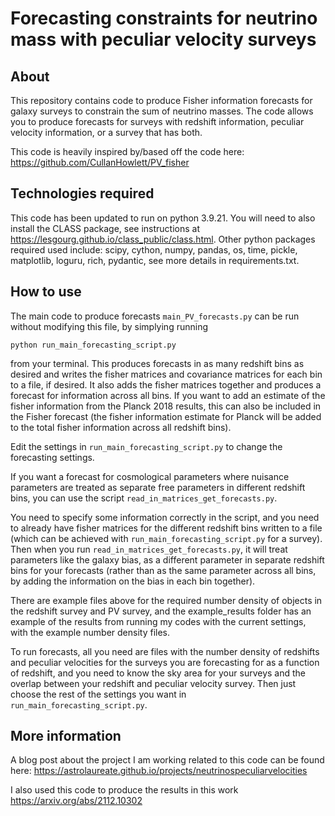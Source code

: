 # Forecasting constraints for neutrino mass with peculiar velocity surveys

## About
This repository contains code to produce Fisher information forecasts for galaxy surveys to constrain the sum of neutrino masses. The code allows you to produce forecasts for surveys with redshift information, peculiar velocity information, or a survey that has both.

This code is heavily inspired by/based off the code here: https://github.com/CullanHowlett/PV_fisher

## Technologies required

This code has been updated to run on python 3.9.21. You will need to also install the CLASS package, see instructions at https://lesgourg.github.io/class_public/class.html.
Other python packages required used include: scipy, cython, numpy, pandas, os, time, pickle, matplotlib, loguru, rich, pydantic, see more details in requirements.txt.

## How to use 

The main code to produce forecasts ```main_PV_forecasts.py``` can be run without modifying this file, by simplying running
``` 
python run_main_forecasting_script.py
```
from your terminal. This produces forecasts in as many redshift bins as desired and writes the fisher matrices and covariance matrices for each bin to a file, if desired. It also 
adds the fisher matrices together and produces a forecast for information across all bins. If you want to add an estimate of the fisher information from the Planck 2018 results, this can also be included in the Fisher forecast (the fisher information estimate for Planck will be added to the total fisher information across all redshift bins).

Edit the settings in ```run_main_forecasting_script.py``` to change the forecasting settings.

If you want a forecast for cosmological parameters where nuisance parameters are treated as separate free parameters in different redshift bins, you can use the script
```read_in_matrices_get_forecasts.py```.

You need to specify some information correctly in the script, and you need to already have fisher matrices for the different redshift bins written to a file (which can be achieved with ```run_main_forecasting_script.py``` for a survey). Then when you run ```read_in_matrices_get_forecasts.py```, it will treat parameters like the galaxy bias, as a different parameter in separate redshift bins for your forecasts (rather than as the same parameter across all bins, by adding the information on the bias in each bin together).

There are example files above for the required number density of objects in the redshift survey and PV survey, and the example_results folder has an example of the results from running my codes with the current settings, with the example number density files.

To run forecasts, all you need are files with the number density of redshifts and peculiar velocities for the surveys you are forecasting for as a function of redshift, and you need to know the sky area for your surveys and the overlap between your redshift and peculiar velocity survey. Then just choose the rest of the settings you want in ```run_main_forecasting_script.py```.

## More information 

A blog post about the project I am working related to this code can be found here: https://astrolaureate.github.io/projects/neutrinospeculiarvelocities 

I also used this code to produce the results in this work https://arxiv.org/abs/2112.10302 

